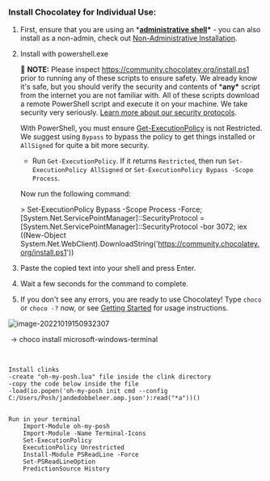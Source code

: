 ### Install Chocolatey for Individual Use:

1. First, ensure that you are using an ***[administrative shell](https://www.howtogeek.com/194041/how-to-open-the-command-prompt-as-administrator-in-windows-8.1/)\*** - you can also install as a non-admin, check out [Non-Administrative Installation](https://docs.chocolatey.org/en-us/choco/setup#non-administrative-install).

2. Install with powershell.exe

   📝 **NOTE:** Please inspect https://community.chocolatey.org/install.ps1 prior to running any of these scripts to ensure safety. We already know it's safe, but you should verify the security and contents of ***any\*** script from the internet you are not familiar with. All of these scripts download a remote PowerShell script and execute it on your machine. We take security very seriously. [Learn more about our security protocols](https://docs.chocolatey.org/en-us/information/security).

   With PowerShell, you must ensure [Get-ExecutionPolicy](https://go.microsoft.com/fwlink/?LinkID=135170) is not Restricted. We suggest using `Bypass` to bypass the policy to get things installed or `AllSigned` for quite a bit more security.

   - Run `Get-ExecutionPolicy`. If it returns `Restricted`, then run `Set-ExecutionPolicy AllSigned` or `Set-ExecutionPolicy Bypass -Scope Process`.

   Now run the following command:

   \> Set-ExecutionPolicy Bypass -Scope Process -Force; [System.Net.ServicePointManager]::SecurityProtocol = [System.Net.ServicePointManager]::SecurityProtocol -bor 3072; iex ((New-Object System.Net.WebClient).DownloadString('https://community.chocolatey.org/install.ps1'))

   

3. Paste the copied text into your shell and press Enter.

4. Wait a few seconds for the command to complete.

5. If you don't see any errors, you are ready to use Chocolatey! Type `choco` or `choco -?` now, or see [Getting Started](https://docs.chocolatey.org/en-us/getting-started) for usage instructions.



![image-20221019150932307](C:\Users\gillb\AppData\Roaming\Typora\typora-user-images\image-20221019150932307.png)

​		->  choco install microsoft-windows-terminal

​	



	Install clinks 
	-create "oh-my-posh.lua" file inside the clink directory
	-copy the code below inside the file
	-load(io.popen('oh-my-posh init cmd --config C:/Users/Posh/jandedobbeleer.omp.json'):read("*a"))()
	
	
	Run in your terminal
	    Import-Module oh-my-posh
	    Import-Module -Name Terminal-Icons
		Set-ExecutionPolicy 
	    ExecutionPolicy Unrestricted
	    Install-Module PSReadLine -Force
	    Set-PSReadLineOption 
	    PredictionSource History
	
	
	

